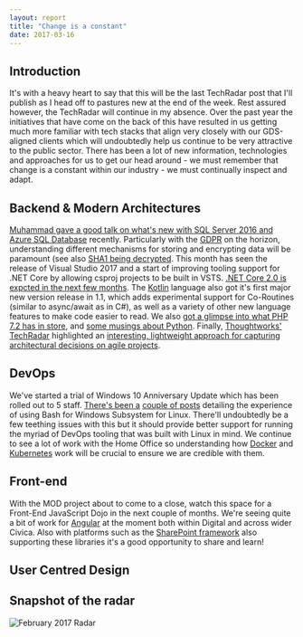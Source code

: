 ```yaml
---
layout: report
title: "Change is a constant"
date: 2017-03-16
---
```


Introduction
--------

It's with a heavy heart to say that this will be the last TechRadar post that I'll publish as I head off to pastures new at the end of the week. Rest assured however, the TechRadar will continue in my absence.
Over the past year the initiatives that have come on the back of this have resulted in us getting much more familiar with tech stacks that align very closely with our GDS-aligned clients which will undoubtedly help us continue to be very attractive to the public sector. There has been a lot of new information, technologies and approaches for us to get our head around - we must remember that change is a constant within our industry - we must continually inspect and adapt.

Backend & Modern Architectures
------------------------------

[Muhammad gave a good talk on what's new with SQL Server 2016 and Azure SQL Database](https://www.yammer.com/sfwltd.co.uk/#/Threads/show?threadId=852959191) recently. Particularly with the [GDPR](https://www.yammer.com/sfwltd.co.uk/topics/21173567#/Threads/AboutTopic?type=about_topic&feedId=21173567) on the horizon, understanding different mechanisms for storing and encrypting data will be paramount (see also [SHA1 being decrypted](https://www.yammer.com/sfwltd.co.uk/#/Threads/show?threadId=849421251).
This month has seen the release of Visual Studio 2017 and a start of improving tooling support for .NET Core by allowing csproj projects to be built in VSTS. [.NET Core 2.0 is expcted in the next few months](https://www.yammer.com/sfwltd.co.uk/#/Threads/show?threadId=859614775). The [Kotlin](kotlin) language also got it's first major new version release in 1.1, which adds experimental support for Co-Routines (similar to async/await as in C#), as well as a variety of other new language features to make code easier to read. We also [got a glimpse into what PHP 7.2 has in store](https://www.yammer.com/sfwltd.co.uk/#/Threads/show?threadId=842430114), and [some musings about Python](https://www.yammer.com/sfwltd.co.uk/#/Threads/show?threadId=844149642).
Finally, [Thoughtworks' TechRadar](https://www.thoughtworks.com/radar) highlighted an [interesting, lightweight approach for capturing architectural decisions on agile projects](https://www.yammer.com/sfwltd.co.uk/#/Threads/show?threadId=842466004). 

DevOps
------

We've started a trial of Windows 10 Anniversary Update which has been rolled out to 5 staff. [There's been a](https://www.yammer.com/sfwltd.co.uk/#/Threads/show?threadId=855324162) [couple of posts](https://www.yammer.com/sfwltd.co.uk/#/Threads/show?threadId=855368326) detailing the experience of using Bash for Windows Subsystem for Linux. There'll undoubtedly be a few teething issues with this but it should provide better support for running the myriad of DevOps tooling that was built with Linux in mind.
We continue to see a lot of work with the Home Office so understanding how [Docker](docker) and [Kubernetes](kubernetes) work will be crucial to ensure we are credible with them.

Front-end
---------

With the MOD project about to come to a close, watch this space for a Front-End JavaScript Dojo in the next couple of months. We're seeing quite a bit of work for [Angular](angular) at the moment both within Digital and across wider Civica. Also with platforms such as the [SharePoint framework](sharepoint-framework) also supporting these libraries it's a good opportunity to share and learn!

User Centred Design
-------------------


Snapshot of the radar
---------------------
![February 2017 Radar]({{site.baseurl}}/assets/img/2017-03-16-change-is-a-constant/radar.png)